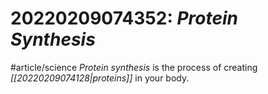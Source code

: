 # 20220209074352: *Protein Synthesis*
#article/science 
*Protein synthesis* is the process of creating *[[20220209074128|proteins]]* in your body.